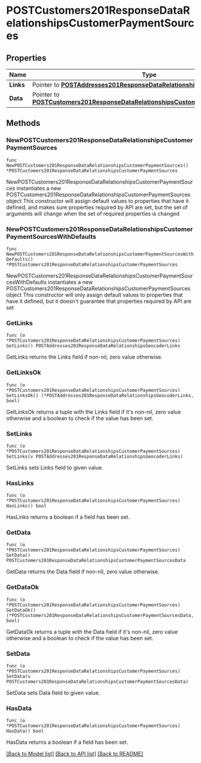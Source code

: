 # POSTCustomers201ResponseDataRelationshipsCustomerPaymentSources

## Properties

Name | Type | Description | Notes
------------ | ------------- | ------------- | -------------
**Links** | Pointer to [**POSTAddresses201ResponseDataRelationshipsGeocoderLinks**](POSTAddresses201ResponseDataRelationshipsGeocoderLinks.md) |  | [optional] 
**Data** | Pointer to [**POSTCustomers201ResponseDataRelationshipsCustomerPaymentSourcesData**](POSTCustomers201ResponseDataRelationshipsCustomerPaymentSourcesData.md) |  | [optional] 

## Methods

### NewPOSTCustomers201ResponseDataRelationshipsCustomerPaymentSources

`func NewPOSTCustomers201ResponseDataRelationshipsCustomerPaymentSources() *POSTCustomers201ResponseDataRelationshipsCustomerPaymentSources`

NewPOSTCustomers201ResponseDataRelationshipsCustomerPaymentSources instantiates a new POSTCustomers201ResponseDataRelationshipsCustomerPaymentSources object
This constructor will assign default values to properties that have it defined,
and makes sure properties required by API are set, but the set of arguments
will change when the set of required properties is changed

### NewPOSTCustomers201ResponseDataRelationshipsCustomerPaymentSourcesWithDefaults

`func NewPOSTCustomers201ResponseDataRelationshipsCustomerPaymentSourcesWithDefaults() *POSTCustomers201ResponseDataRelationshipsCustomerPaymentSources`

NewPOSTCustomers201ResponseDataRelationshipsCustomerPaymentSourcesWithDefaults instantiates a new POSTCustomers201ResponseDataRelationshipsCustomerPaymentSources object
This constructor will only assign default values to properties that have it defined,
but it doesn't guarantee that properties required by API are set

### GetLinks

`func (o *POSTCustomers201ResponseDataRelationshipsCustomerPaymentSources) GetLinks() POSTAddresses201ResponseDataRelationshipsGeocoderLinks`

GetLinks returns the Links field if non-nil, zero value otherwise.

### GetLinksOk

`func (o *POSTCustomers201ResponseDataRelationshipsCustomerPaymentSources) GetLinksOk() (*POSTAddresses201ResponseDataRelationshipsGeocoderLinks, bool)`

GetLinksOk returns a tuple with the Links field if it's non-nil, zero value otherwise
and a boolean to check if the value has been set.

### SetLinks

`func (o *POSTCustomers201ResponseDataRelationshipsCustomerPaymentSources) SetLinks(v POSTAddresses201ResponseDataRelationshipsGeocoderLinks)`

SetLinks sets Links field to given value.

### HasLinks

`func (o *POSTCustomers201ResponseDataRelationshipsCustomerPaymentSources) HasLinks() bool`

HasLinks returns a boolean if a field has been set.

### GetData

`func (o *POSTCustomers201ResponseDataRelationshipsCustomerPaymentSources) GetData() POSTCustomers201ResponseDataRelationshipsCustomerPaymentSourcesData`

GetData returns the Data field if non-nil, zero value otherwise.

### GetDataOk

`func (o *POSTCustomers201ResponseDataRelationshipsCustomerPaymentSources) GetDataOk() (*POSTCustomers201ResponseDataRelationshipsCustomerPaymentSourcesData, bool)`

GetDataOk returns a tuple with the Data field if it's non-nil, zero value otherwise
and a boolean to check if the value has been set.

### SetData

`func (o *POSTCustomers201ResponseDataRelationshipsCustomerPaymentSources) SetData(v POSTCustomers201ResponseDataRelationshipsCustomerPaymentSourcesData)`

SetData sets Data field to given value.

### HasData

`func (o *POSTCustomers201ResponseDataRelationshipsCustomerPaymentSources) HasData() bool`

HasData returns a boolean if a field has been set.


[[Back to Model list]](../README.md#documentation-for-models) [[Back to API list]](../README.md#documentation-for-api-endpoints) [[Back to README]](../README.md)


